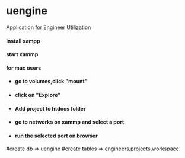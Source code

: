 # uengine
Application for Engineer Utilization 
#### install xampp
#### start xammp
#### for mac users
- #### go to volumes,click "mount"
- #### click on "Explore"
- #### Add project to htdocs folder 
- #### go to networks on xammp and select a port 
- #### run the selected port on browser 
#create db => uengine
#create tables => engineers,projects,workspace

